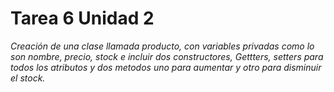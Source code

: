 # Tarea 6 Unidad 2
*Creación de una clase llamada producto, con variables privadas como lo son nombre, precio, stock e incluir dos constructores, Gettters, setters para todos los atributos y dos metodos uno para aumentar y otro para disminuir el stock.*